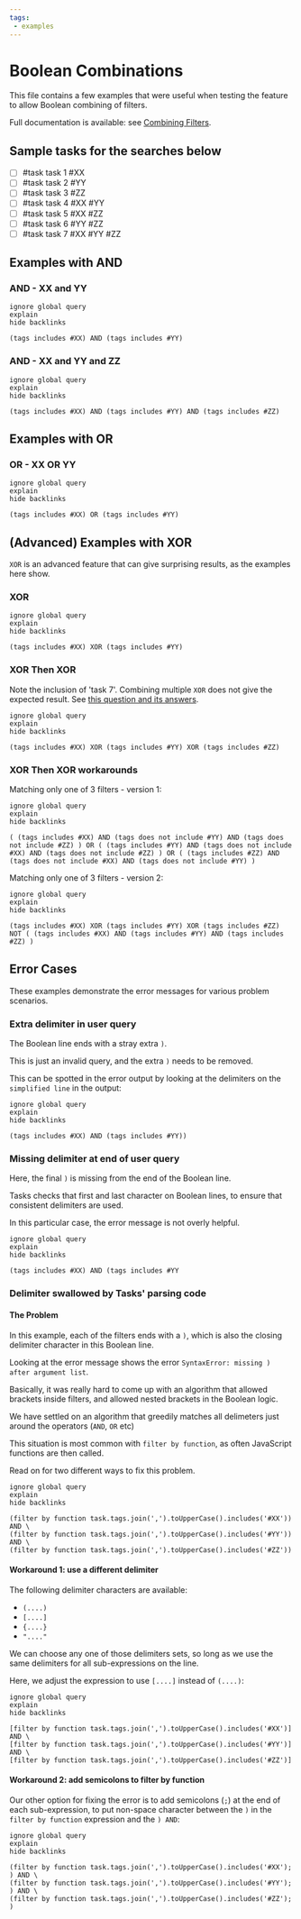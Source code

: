 ```yaml
---
tags:
 - examples
---
```


# Boolean Combinations

This file contains a few examples that were useful when testing
the feature to allow Boolean combining of filters.

Full documentation is available: see [Combining Filters](https://publish.obsidian.md/tasks/Queries/Combining+Filters).

## Sample tasks for the searches below

- [ ] #task task 1 #XX
- [ ] #task task 2 #YY
- [ ] #task task 3 #ZZ
- [ ] #task task 4 #XX #YY
- [ ] #task task 5 #XX #ZZ
- [ ] #task task 6 #YY #ZZ
- [ ] #task task 7 #XX #YY #ZZ

## Examples with AND

### AND - XX and YY

```tasks
ignore global query
explain
hide backlinks

(tags includes #XX) AND (tags includes #YY)
```

### AND - XX and YY and ZZ

```tasks
ignore global query
explain
hide backlinks

(tags includes #XX) AND (tags includes #YY) AND (tags includes #ZZ)
```

## Examples with OR

### OR - XX OR YY

```tasks
ignore global query
explain
hide backlinks

(tags includes #XX) OR (tags includes #YY)
```

## (Advanced) Examples with XOR

`XOR` is an advanced feature that can give surprising results, as the examples here show.

### XOR

```tasks
ignore global query
explain
hide backlinks

(tags includes #XX) XOR (tags includes #YY)
```

### XOR Then XOR

Note the inclusion of 'task 7'. Combining multiple `XOR` does not give the expected result.
See [this question and its answers](https://electronics.stackexchange.com/questions/93713/how-is-an-xor-with-more-than-2-inputs-supposed-to-work).

```tasks
ignore global query
explain
hide backlinks

(tags includes #XX) XOR (tags includes #YY) XOR (tags includes #ZZ)
```

### XOR Then XOR workarounds

Matching only one of 3 filters - version 1:

```tasks
ignore global query
explain
hide backlinks

( (tags includes #XX) AND (tags does not include #YY) AND (tags does not include #ZZ) ) OR ( (tags includes #YY) AND (tags does not include #XX) AND (tags does not include #ZZ) ) OR ( (tags includes #ZZ) AND (tags does not include #XX) AND (tags does not include #YY) )
```

Matching only one of 3 filters - version 2:

```tasks
ignore global query
explain
hide backlinks

(tags includes #XX) XOR (tags includes #YY) XOR (tags includes #ZZ)
NOT ( (tags includes #XX) AND (tags includes #YY) AND (tags includes #ZZ) )
```

## Error Cases

These examples demonstrate the error messages for various problem scenarios.

### Extra delimiter in user query

The Boolean line ends with a stray extra `)`.

This is just an invalid query, and the extra `)` needs to be removed.

This can be spotted in the error output by looking at the delimiters on the `simplified line` in the output:

```tasks
ignore global query
explain
hide backlinks

(tags includes #XX) AND (tags includes #YY))
```

### Missing delimiter at end of user query

Here, the final `)` is missing from the end of the Boolean line.

Tasks checks that first and last character on Boolean lines, to ensure that consistent delimiters are used.

In this particular case, the error message is not overly helpful.

```tasks
ignore global query
explain
hide backlinks

(tags includes #XX) AND (tags includes #YY
```

### Delimiter swallowed by Tasks' parsing code

#### The Problem

In this example, each of the filters ends with a `)`, which is also the closing delimiter character in this Boolean line.

Looking at the error message shows the error `SyntaxError: missing ) after argument list`.

Basically, it was really hard to come up with an algorithm that allowed brackets inside filters, and allowed nested brackets in the Boolean logic.

We have settled on an algorithm that greedily matches all delimeters just around the operators (`AND`, `OR` etc)

This situation is most common with `filter by function`, as often JavaScript functions are then called.

Read on for two different ways to fix this problem.

```tasks
ignore global query
explain
hide backlinks

(filter by function task.tags.join(',').toUpperCase().includes('#XX')) AND \
(filter by function task.tags.join(',').toUpperCase().includes('#YY')) AND \
(filter by function task.tags.join(',').toUpperCase().includes('#ZZ'))
```

#### Workaround 1: use a different delimiter

The following delimiter characters are available:

- `(....)`
- `[....]`
- `{....}`
- `"...."`

We can choose any one of those delimiters sets, so long as we use the same delimiters for all sub-expressions on the line.

Here, we adjust the expression to use `[....]` instead of `(....)`:

```tasks
ignore global query
explain
hide backlinks

[filter by function task.tags.join(',').toUpperCase().includes('#XX')] AND \
[filter by function task.tags.join(',').toUpperCase().includes('#YY')] AND \
[filter by function task.tags.join(',').toUpperCase().includes('#ZZ')]
```

#### Workaround 2: add semicolons to filter by function

Our other option for fixing the error is to add semicolons (`;`) at the end of each sub-expression, to put non-space character between the `)` in the `filter by function` expression and the `) AND`:

```tasks
ignore global query
explain
hide backlinks

(filter by function task.tags.join(',').toUpperCase().includes('#XX'); ) AND \
(filter by function task.tags.join(',').toUpperCase().includes('#YY'); ) AND \
(filter by function task.tags.join(',').toUpperCase().includes('#ZZ'); )
```

